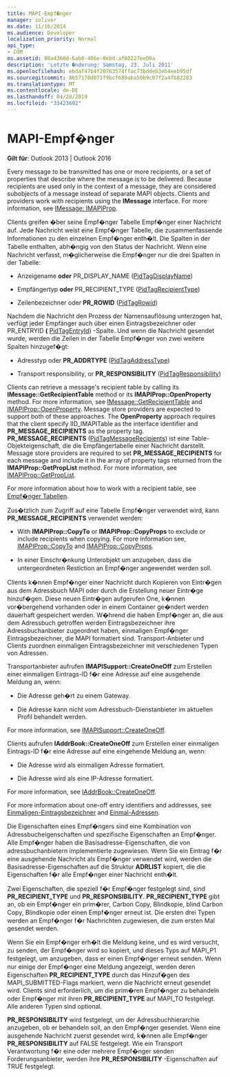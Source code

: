 ```yaml
---
title: MAPI-Empf�nger
manager: soliver
ms.date: 11/16/2014
ms.audience: Developer
localization_priority: Normal
api_type:
- COM
ms.assetid: 88a4360d-6ab8-466e-8ebd-af80227ee00a
description: 'Letzte �nderung: Samstag, 23. Juli 2011'
ms.openlocfilehash: ebdaf47b4f20763574ffac73bddeb3eb4eeb95df
ms.sourcegitcommit: 8657170d071f9bcf680aba50b9c07f2a4fb82283
ms.translationtype: MT
ms.contentlocale: de-DE
ms.lasthandoff: 04/28/2019
ms.locfileid: "33423692"
---
```

# <a name="mapi-recipients"></a>MAPI-Empf�nger

  
  
**Gilt für**: Outlook 2013 | Outlook 2016 
  
Every message to be transmitted has one or more recipients, or a set of properties that describe where the message is to be delivered. Because recipients are used only in the context of a message, they are considered subobjects of a message instead of separate MAPI objects. Clients and providers work with recipients using the **IMessage** interface. For more information, see [IMessage: IMAPIProp](imessageimapiprop.md).
  
Clients greifen �ber seine Empf�nger Tabelle Empf�nger einer Nachricht auf. Jede Nachricht weist eine Empf�nger Tabelle, die zusammenfassende Informationen zu den einzelnen Empf�nger enth�lt. Die Spalten in der Tabelle enthalten, abh�ngig von den Status der Nachricht. Wenn eine Nachricht verfasst, m�glicherweise die Empf�nger nur die drei Spalten in der Tabelle:
  
- Anzeigename **oder** PR_DISPLAY_NAME ([PidTagDisplayName](pidtagdisplayname-canonical-property.md))
    
- Empfängertyp **oder** PR_RECIPIENT_TYPE ([PidTagRecipientType](pidtagrecipienttype-canonical-property.md))
    
- Zeilenbezeichner oder **PR_ROWID** ([PidTagRowid](pidtagrowid-canonical-property.md))
    
Nachdem die Nachricht den Prozess der Namensauflösung unterzogen hat, verfügt jeder Empfänger auch über einen Eintragsbezeichner oder PR_ENTRYID **(** [PidTagEntryId](pidtagentryid-canonical-property.md)) -Spalte. Und wenn die Nachricht gesendet wurde, werden die Zeilen in der Tabelle Empf�nger von zwei weitere Spalten hinzugef�gt:
  
- Adresstyp oder **PR_ADDRTYPE** ([PidTagAddressType](pidtagaddresstype-canonical-property.md))
    
- Transport responsibility, or **PR_RESPONSIBILITY** ([PidTagResponsibility](pidtagresponsibility-canonical-property.md))
    
Clients can retrieve a message's recipient table by calling its **IMessage::GetRecipientTable** method or its **IMAPIProp::OpenProperty** method. For more information, see [IMessage::GetRecipientTable](imessage-getrecipienttable.md) and [IMAPIProp::OpenProperty](imapiprop-openproperty.md). Message store providers are expected to support both of these approaches. The **OpenProperty** approach requires that the client specify IID_IMAPITable as the interface identifier and **PR_MESSAGE_RECIPIENTS** as the property tag. **PR_MESSAGE_RECIPIENTS** ([PidTagMessageRecipients](pidtagmessagerecipients-canonical-property.md)) ist eine Table-Objekteigenschaft, die die Empfängertabelle einer Nachricht darstellt. Message store providers are required to set **PR_MESSAGE_RECIPIENTS** for each message and include it in the array of property tags returned from the **IMAPIProp::GetPropList** method. For more information, see [IMAPIProp::GetPropList](imapiprop-getproplist.md).
  
For more information about how to work with a recipient table, see [Empf�nger Tabellen](recipient-tables.md).
  
Zus�tzlich zum Zugriff auf eine Tabelle Empf�nger verwendet wird, kann **PR_MESSAGE_RECIPIENTS** verwendet werden: 
  
- With **IMAPIProp::CopyTo** or **IMAPIProp::CopyProps** to exclude or include recipients when copying. For more information see, [IMAPIProp::CopyTo](imapiprop-copyto.md) and [IMAPIProp::CopyProps](imapiprop-copyprops.md).
    
- In einer Einschr�nkung Unterobjekt um anzugeben, dass die untergeordneten Restiction an Empf�nger angewendet werden soll.
    
Clients k�nnen Empf�nger einer Nachricht durch Kopieren von Eintr�gen aus dem Adressbuch MAPI oder durch die Erstellung neuer Eintr�ge hinzuf�gen. Diese neuen Eintr�gen aufgerufen One, k�nnen vor�bergehend vorhanden oder in einem Container ge�ndert werden dauerhaft gespeichert werden. W�hrend die haben Empf�nger an, die aus dem Adressbuch getroffen werden Eintragsbezeichner ihre Adressbuchanbieter zugeordnet haben, einmaligen Empf�nger Eintragsbezeichner, die MAPI formatiert sind. Transport-Anbieter und Clients zuordnen einmaligen Eintragsbezeichner mit verschiedenen Typen von Adressen. 
  
Transportanbieter aufrufen **IMAPISupport::CreateOneOff** zum Erstellen einer einmaligen Eintrags-ID f�r eine Adresse auf eine ausgehende Meldung an, wenn: 
  
- Die Adresse geh�rt zu einem Gateway.
    
- Die Adresse kann nicht vom Adressbuch-Dienstanbieter im aktuellen Profil behandelt werden.
    
For more information, see [IMAPISupport::CreateOneOff](imapisupport-createoneoff.md).
  
Clients aufrufen **IAddrBook::CreateOneOff** zum Erstellen einer einmaligen Eintrags-ID f�r eine Adresse auf eine eingehende Meldung an, wenn: 
  
- Die Adresse wird als einmaligen Adresse formatiert.
    
- Die Adresse wird als eine IP-Adresse formatiert.
    
For more information, see [IAddrBook::CreateOneOff](iaddrbook-createoneoff.md).
  
For more information about one-off entry identifiers and addresses, see [Einmaligen-Eintragsbezeichner](one-off-entry-identifiers.md) and [Einmal-Adressen](one-off-addresses.md).
  
Die Eigenschaften eines Empf�ngers sind eine Kombination von Adressbucheigenschaften und spezifische Eigenschaften an Empf�nger. Alle Empf�nger haben die Basisadresse-Eigenschaften, die von adressbuchanbietern implementierte zugewiesen. Wenn Sie ein Eintrag f�r eine ausgehende Nachricht als Empf�nger verwendet wird, werden die Basisadresse-Eigenschaften auf die Struktur **ADRLIST** kopiert, die die Eigenschaften f�r alle Empf�nger einer Nachricht enth�lt. 
  
Zwei Eigenschaften, die speziell f�r Empf�nger festgelegt sind, sind **PR_RECIPIENT_TYPE** und **PR_RESPONSIBILITY**. **PR_RECIPIENT_TYPE** gibt an, ob ein Empf�nger ein prim�rer, Carbon Copy, Blindkopie, blind Carbon Copy, Blindkopie oder einen Empf�nger erneut ist. Die ersten drei Typen werden an Empf�nger f�r Nachrichten zugewiesen, die zum ersten Mal gesendet werden. 
  
Wenn Sie ein Empf�nger erh�lt die Meldung keine, und es wird versucht, zu senden, der Empf�nger wird so kopiert, und dieses Typs auf MAPI_P1 festgelegt, um anzugeben, dass er einen Empf�nger erneut senden. Wenn nur einige der Empf�nger eine Meldung angezeigt, werden deren Eigenschaften **PR_RECIPIENT_TYPE** durch das Hinzuf�gen des MAPI_SUBMITTED-Flags markiert, wenn die Nachricht erneut gesendet wird. Clients sind erforderlich, um die prim�ren Empf�nger zu behandeln oder Empf�nger mit ihren **PR_RECIPIENT_TYPE** auf MAPI_TO festgelegt. Alle anderen Typen sind optional. 
  
 **PR_RESPONSIBILITY** wird festgelegt, um der Adressbuchhierarchie anzugeben, ob er behandeln soll, an den Empf�nger gesendet. Wenn eine ausgehende Nachricht zuerst gesendet wird, k�nnen alle Empf�nger **PR_RESPONSIBILITY** auf FALSE festgelegt. Wie ein Transport Verantwortung f�r eine oder mehrere Empf�nger senden Forderungsanbieter, werden ihre **PR_RESPONSIBILITY** -Eigenschaften auf TRUE festgelegt. 
  

